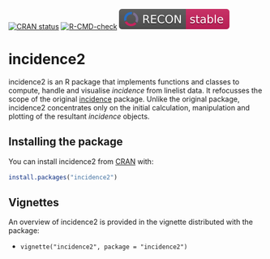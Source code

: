 
<!-- badges: start -->

[![CRAN
status](https://www.r-pkg.org/badges/version/incidence2)](https://CRAN.R-project.org/package=incidence2)
[![R-CMD-check](https://github.com/reconverse/incidence2/actions/workflows/R-CMD-check.yaml/badge.svg)](https://github.com/reconverse/incidence2/actions/workflows/R-CMD-check.yaml)
[![lifecycle-stable](https://raw.githubusercontent.com/reconverse/reconverse.github.io/master/images/badge-stable.svg)](https://www.reconverse.org/lifecycle.html#stable)
<!-- badges: end -->

# incidence2

incidence2 is an R package that implements functions and classes to
compute, handle and visualise *incidence* from linelist data. It
refocusses the scope of the original
[incidence](https://cran.r-project.org/package=incidence) package.
Unlike the original package, incidence2 concentrates only on the initial
calculation, manipulation and plotting of the resultant *incidence*
objects.

## Installing the package

You can install incidence2 from [CRAN](https://cran.r-project.org/)
with:

``` r
install.packages("incidence2")
```

## Vignettes

An overview of incidence2 is provided in the vignette distributed with
the package:

- `vignette("incidence2", package = "incidence2")`

